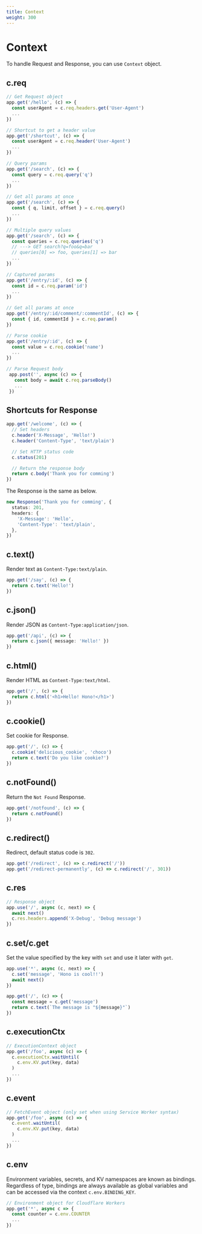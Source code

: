 ```yaml
---
title: Context
weight: 300
---
```


# Context

To handle Request and Response, you can use `Context` object.

## c.req

```ts
// Get Request object
app.get('/hello', (c) => {
  const userAgent = c.req.headers.get('User-Agent')
  ...
})

// Shortcut to get a header value
app.get('/shortcut', (c) => {
  const userAgent = c.req.header('User-Agent')
  ...
})

// Query params
app.get('/search', (c) => {
  const query = c.req.query('q')
  ...
})

// Get all params at once
app.get('/search', (c) => {
  const { q, limit, offset } = c.req.query()
  ...
})

// Multiple query values
app.get('/search', (c) => {
  const queries = c.req.queries('q')
  // ---> GET search?q=foo&q=bar
  // queries[0] => foo, queries[1] => bar
  ...
})

// Captured params
app.get('/entry/:id', (c) => {
  const id = c.req.param('id')
  ...
})

// Get all params at once
app.get('/entry/:id/comment/:commentId', (c) => {
  const { id, commentId } = c.req.param()
})

// Parse cookie
app.get('/entry/:id', (c) => {
  const value = c.req.cookie('name')
  ...
})

// Parse Request body
 app.post('', async (c) => {
   const body = await c.req.parseBody()
   ...
 })
```

## Shortcuts for Response

```ts
app.get('/welcome', (c) => {
  // Set headers
  c.header('X-Message', 'Hello!')
  c.header('Content-Type', 'text/plain')

  // Set HTTP status code
  c.status(201)

  // Return the response body
  return c.body('Thank you for comming')
})
```

The Response is the same as below.

```ts
new Response('Thank you for comming', {
  status: 201,
  headers: {
    'X-Message': 'Hello',
    'Content-Type': 'text/plain',
  },
})
```

## c.text()

Render text as `Content-Type:text/plain`.

```ts
app.get('/say', (c) => {
  return c.text('Hello!')
})
```

## c.json()

Render JSON as `Content-Type:application/json`.

```ts
app.get('/api', (c) => {
  return c.json({ message: 'Hello!' })
})
```

## c.html()

Render HTML as `Content-Type:text/html`.

```ts
app.get('/', (c) => {
  return c.html('<h1>Hello! Hono!</h1>')
})
```

## c.cookie()

Set cookie for Response.

```ts
app.get('/', (c) => {
  c.cookie('delicious_cookie', 'choco')
  return c.text('Do you like cookie?')
})
```

## c.notFound()

Return the `Not Found` Response.

```ts
app.get('/notfound', (c) => {
  return c.notFound()
})
```

## c.redirect()

Redirect, default status code is `302`.

```ts
app.get('/redirect', (c) => c.redirect('/'))
app.get('/redirect-permanently', (c) => c.redirect('/', 301))
```

## c.res

```ts
// Response object
app.use('/', async (c, next) => {
  await next()
  c.res.headers.append('X-Debug', 'Debug message')
})
```

## c.set/c.get

Set the value specified by the key with `set` and use it later with `get`.

```ts
app.use('*', async (c, next) => {
  c.set('message', 'Hono is cool!!')
  await next()
})

app.get('/', (c) => {
  const message = c.get('message')
  return c.text(`The message is "${message}"`)
})
```

## c.executionCtx

```ts
// ExecutionContext object
app.get('/foo', async (c) => {
  c.executionCtx.waitUntil(
    c.env.KV.put(key, data)
  )
  ...
})
```

## c.event

```ts
// FetchEvent object (only set when using Service Worker syntax)
app.get('/foo', async (c) => {
  c.event.waitUntil(
    c.env.KV.put(key, data)
  )
  ...
})
```

## c.env

Environment variables, secrets, and KV namespaces are known as bindings. Regardless of type, bindings are always available as global variables and can be accessed via the context `c.env.BINDING_KEY`.

```ts
// Environment object for Cloudflare Workers
app.get('*', async c => {
  const counter = c.env.COUNTER
  ...
})
```
